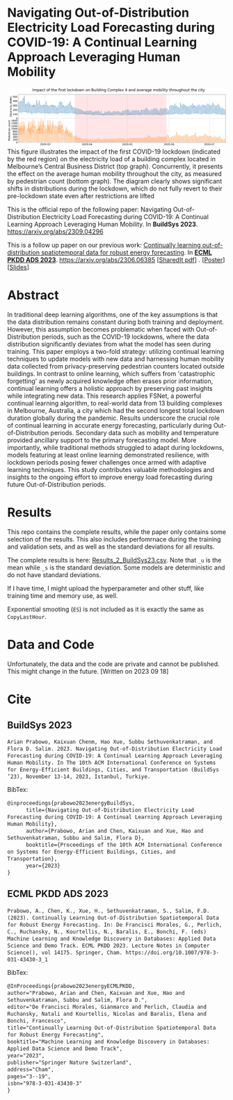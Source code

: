 # Navigating Out-of-Distribution Electricity Load Forecasting during COVID-19: A Continual Learning Approach Leveraging Human Mobility
![visual_abstract](/e18_vizabs.png)
This figure illustrates the impact of the first COVID-19 lockdown (indicated by the red region) on the electricity load of a building complex located in Melbourne’s Central Business District (top graph). Concurrently, it presents the effect on the average human mobility throughout the city, as measured by pedestrian count (bottom graph). The diagram clearly shows significant shifts in distributions during the lockdown, which do not fully revert to their pre-lockdown state even after restrictions are lifted

This is the official repo of the following paper: Navigating Out-of-Distribution Electricity Load Forecasting during COVID-19: A Continual Learning Approach Leveraging Human Mobility. In **BuildSys 2023**. https://arxiv.org/abs/2309.04296

This is a follow up paper on our previous work: [Continually learning out-of-distribution spatiotemporal data for robust energy forecasting](https://www.springerprofessional.de/en/continually-learning-out-of-distribution-spatiotemporal-data-for/26052052). In [**ECML PKDD ADS 2023**](https://2023.ecmlpkdd.org/program/paper-session-overview/program-19-september-2023/). https://arxiv.org/abs/2306.06385 [[SharedIt pdf](https://rdcu.be/dmwh4)] . [[Poster](/ECML_PKDD_energy_poster_v3.pdf)] [[Slides](/ECMLPKDD23energy_slides_v5.pdf)]

# Abstract

In traditional deep learning algorithms, one of the key assumptions is that the data distribution remains constant during both training and deployment. However, this assumption becomes problematic when faced with Out-of-Distribution periods, such as the COVID-19 lockdowns, where the data distribution significantly deviates from what the model has seen during training. This paper employs a two-fold strategy: utilizing continual learning techniques to update models with new data and harnessing human mobility data collected from privacy-preserving pedestrian counters located outside buildings. In contrast to online learning, which suffers from 'catastrophic forgetting' as newly acquired knowledge often erases prior information, continual learning offers a holistic approach by preserving past insights while integrating new data. This research applies FSNet, a powerful continual learning algorithm, to real-world data from 13 building complexes in Melbourne, Australia, a city which had the second longest total lockdown duration globally during the pandemic. Results underscore the crucial role of continual learning in accurate energy forecasting, particularly during Out-of-Distribution periods. Secondary data such as mobility and temperature provided ancillary support to the primary forecasting model. More importantly, while traditional methods struggled to adapt during lockdowns, models featuring at least online learning demonstrated resilience, with lockdown periods posing fewer challenges once armed with adaptive learning techniques. This study contributes valuable methodologies and insights to the ongoing effort to improve energy load forecasting during future Out-of-Distribution periods. 


# Results

This repo contains the complete results, while the paper only contains some selection of the results. This also includes perfomrnace during the training and validation sets, and as well as the standard deviations for all results.

The complete results is here: [Results_2_BuildSys23.csv](/Results_2_BuildSys23.csv). Note that `_u` is the mean while `_s` is the standard deviation. Some models are deterministic and do not have standard deviations.

If I have time, I might upload the hyperparameter and other stuff, like training time and memory use, as well.

Exponential smooting (`ES`) is not included as it is exactly the same as `CopyLastHour`.

# Data and Code

Unfortunately, the data and the code are private and cannot be published. This might change in the future. [Written on 2023 09 18]

# Cite

## BuildSys 2023

```
Arian Prabowo, Kaixuan Chenm, Hao Xue, Subbu Sethuvenkatraman, and Flora D. Salim. 2023. Navigating Out-of-Distribution Electricity Load Forecasting during COVID-19: A Continual Learning Approach Leveraging Human Mobility. In The 10th ACM International Conference on Systems for Energy-Efficient Buildings, Cities, and Transportation (BuildSys ’23), November 13-14, 2023, Istanbul, Turkiye.
```

BibTex:

```
@inproceedings{prabowo2023energyBuildSys,
      title={Navigating Out-of-Distribution Electricity Load Forecasting during COVID-19: A Continual Learning Approach Leveraging Human Mobility},
      author={Prabowo, Arian and Chen, Kaixuan and Xue, Hao and Sethuvenkatraman, Subbu and Salim, Flora D},
      booktitle={Proceedings of the 10th ACM International Conference on Systems for Energy-Efficient Buildings, Cities, and Transportation},
      year={2023}
}
```

## ECML PKDD ADS 2023

```
Prabowo, A., Chen, K., Xue, H., Sethuvenkatraman, S., Salim, F.D. (2023). Continually Learning Out-of-Distribution Spatiotemporal Data for Robust Energy Forecasting. In: De Francisci Morales, G., Perlich, C., Ruchansky, N., Kourtellis, N., Baralis, E., Bonchi, F. (eds) Machine Learning and Knowledge Discovery in Databases: Applied Data Science and Demo Track. ECML PKDD 2023. Lecture Notes in Computer Science(), vol 14175. Springer, Cham. https://doi.org/10.1007/978-3-031-43430-3_1
```

BibTex:

```
@InProceedings{prabowo2023energyECMLPKDD,
author="Prabowo, Arian and Chen, Kaixuan and Xue, Hao and Sethuvenkatraman, Subbu and Salim, Flora D.",
editor="De Francisci Morales, Gianmarco and Perlich, Claudia and Ruchansky, Natali and Kourtellis, Nicolas and Baralis, Elena and Bonchi, Francesco",
title="Continually Learning Out-of-Distribution Spatiotemporal Data for Robust Energy Forecasting",
booktitle="Machine Learning and Knowledge Discovery in Databases: Applied Data Science and Demo Track",
year="2023",
publisher="Springer Nature Switzerland",
address="Cham",
pages="3--19",
isbn="978-3-031-43430-3"
}
```


